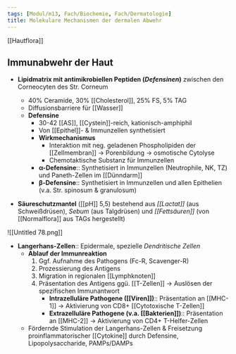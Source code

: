 ```yaml
---
tags: [Modul/m13, Fach/Biochemie, Fach/Dermatologie]
title: Molekulare Mechanismen der dermalen Abwehr
---
```

[[Hautflora]]

## Immunabwehr der Haut

- **Lipidmatrix mit antimikrobiellen Peptiden (*Defensinen*)** zwischen den Corneocyten des Str. Corneum
    - 40% Ceramide, 30% [[Cholesterol]], 25% FS, 5% TAG
    - Diffusionsbarriere für [[Wasser]]
    - **Defensine**
        - 30-42 [[AS]], [[Cystein]]-reich, kationisch-amphiphil
        - Von [[Epithel]]- & Immunzellen synthetisiert
        - **Wirkmechanismus**
            - Interaktion mit neg. geladenen Phospholipiden der [[Zellmembran]] → Porenbildung → osmotische Cytolyse
            - Chemotaktische Substanz für Immunzellen
        - **α-Defensine**:: Synthetisiert in Immunzellen (Neutrophile, NK, TZ) und Paneth-Zellen im [[Dünndarm]]
        - **β-Defensine**:: Synthetisiert in Immunzellen und allen Epithelien (v.a. Str. spinosum & granulosum)

- **Säureschutzmantel** ([[pH]] 5,5) bestehend aus *[[Lactat]]* (aus Schweißdrüsen), *Sebum* (aus Talgdrüsen) und *[[Fettsäuren]]* (von [[Normalflora]] aus TAGs hergestellt)

![[Untitled 78.png]]

- **Langerhans-Zellen**:: Epidermale, spezielle *Dendritische Zellen*
    - **Ablauf der Immunreaktion**
        1. Ggf. Aufnahme des Pathogens (Fc-R, Scavenger-R)
        2. Prozessierung des Antigens
        3. Migration in regionalen [[Lymphknoten]]
        4. Präsentation des Antigens ggü. [[T-Zellen]] → Auslösen der spezifischen Immunantwort
            - **Intrazelluläre Pathogene ([[Viren]])**:: Präsentation an [[MHC-1]] → Aktivierung von CD8+ [[Cytotoxische T-Zellen]]
            - **Extrazelluläre Pathogene (v.a. [[Bakterien]])**:: Präsentation an [[MHC-2]] → Aktivierung von CD4+ T-Helfer-Zellen
    - Fördernde Stimulation der Langerhans-Zellen & Freisetzung proinflammatorischer [[Cytokine]] durch Defensine, Lipopolysaccharide, PAMPs/DAMPs

